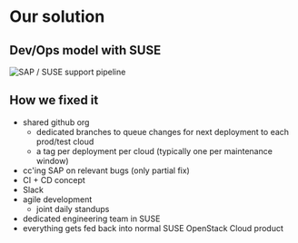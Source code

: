 <!-- .slide: data-state="section-break" id="solution" data-timing="5" -->
# Our solution


<!-- .slide: data-state="normal" id="SAP-SUSE-solution" class="diagram-only" data-timing="120" -->
## Dev/Ops model with SUSE

<div class="diagrams">
    <img class="services" data-src="images/suse_sap_devops.svg"
         alt="SAP / SUSE support pipeline" />
</div>


<!-- .slide: data-state="normal" id="solution-detail" data-timing="120" -->
## How we fixed it

* shared github org
    * dedicated branches to queue changes for next deployment to each prod/test cloud
    * a tag per deployment per cloud (typically one per maintenance window)
* cc'ing SAP on relevant bugs (only partial fix)
* CI + CD concept
* Slack
* agile development
    * joint daily standups
* dedicated engineering team in SUSE
* everything gets fed back into normal SUSE OpenStack Cloud product
